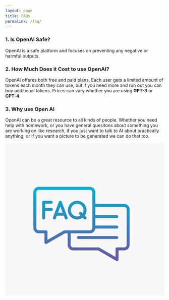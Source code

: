 ```yaml
---
layout: page
title: FAQs
permalink: /faq/
---
```


### 1.  **Is OpenAI Safe?**

OpenAI is a safe platform and focuses on preventing any negative or harmful outputs.

### 2. **How Much Does it Cost to use OpenAI?**

OpenAI offeres both free and paid plans. Each user gets a limited amount of tokens each month they can use, but if you need more and run out you can buy additional tokens. Prices can vary whether you are using **GPT-3** or **GPT-4**.

### 3. **Why use Open AI**

OpenAI can be a great resource to all kinds of people.  Whether you need help with homework, or you have general quesitons about something you are working on like research,  if you just want to talk to AI about practically anything, or if you want a picture to be generated we can do that too. 

![FAQ Photo](<new faq.png>)